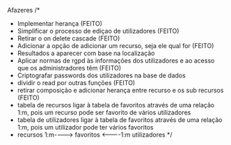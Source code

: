 Afazeres
/*
 * Implementar herança (FEITO)
 * Simplificar o processo de ediçao de utilizadores (FEITO)
 * Retirar o on delete cascade  (FEITO)
 * Adicionar a opção de adicionar um recurso, seja ele qual for (FEITO)
 * Resultados a aparecer com base na localização 
 * Aplicar normas de rgpd às informações dos utilizadores e ao acesso que os administradores têm (FEITO)
 * Criptografar passwords dos utilizadores na base de dados
 * dividir o read por outras funções (FEITO)
 * retirar composição e adicionar herança entre recurso e os sub recursos (FEITO)
 * tabela de recursos ligar à tabela de favoritos através de uma relação 1:m, pois um recurso pode ser favorito de vários utilizadores
 * tabela de utilizadores ligar à tabela de favoritos através de uma relação 1:m, pois um utilizador pode ter vários favoritos
 * recursos 1:m----> favoritos <----1:m utilizadores
 */
